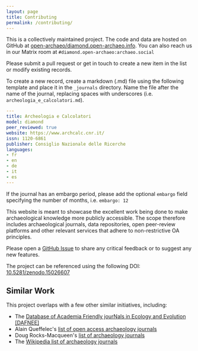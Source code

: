 ```yaml
---
layout: page
title: Contributing
permalink: /contributing/
---
```


This is a collectively maintained project. The code and data are hosted on GitHub at [open-archaeo/diamond.open-archaeo.info](https://github.com/open-archaeo/diamond.open-archaeo.info). You can also reach us in our Matrix room at `#diamond.open-archaeo:archaeo.social`

Please submit a pull request or get in touch to create a new item in the list or modify existing records.

To create a new record, create a markdown (.md) file using the following template and place it in the `_journals` directory. Name the file after the name of the journal, replacing spaces with underscores (i.e. `archeologia_e_calcolatori.md`).

```yaml
---
title: Archeologia e Calcolatori
model: diamond
peer_reviewed: true
website: https://www.archcalc.cnr.it/
issn: 1120-6861
publisher: Consiglio Nazionale delle Ricerche
languages:
- fr
- en
- de
- it
- es
---
```

If the journal has an embargo period, please add the optional `embargo` field specifying the number of months, i.e. `embargo: 12`

This website is meant to showcase the excellent work being done to make archaeological knowledge more publicly accessible. The scope therefore includes archaeological journals, data repositories, open peer-review platforms and other relevant services that adhere to non-restrictive OA principles.

Please open a [GitHub Issue](https://github.com/open-archaeo/diamond.open-archaeo.info/issues) to share any critical feedback or to suggest any new features.

The project can be referenced using the following DOI: [10.5281/zenodo.15026607](https://doi.org/10.5281/zenodo.15026607)

## Similar Work
This project overlaps with a few other similar initiatives, including:

- The [Database of Academia Friendly jourNals in Ecology and Evolution [DAFNEE]](https://dafnee.isem-evolution.fr/)
- Alain Queffelec's [list of open access archaeology journals](https://github.com/AQueff/OA-Archaeology/)
- Doug Rocks-Macqueen's [list of archaeology journals](https://dougsarchaeology.wordpress.com/list-of-archaeology-journals/)
- The [Wikipedia list of archaeology journals](https://en.wikipedia.org/wiki/List_of_archaeology_journals)
